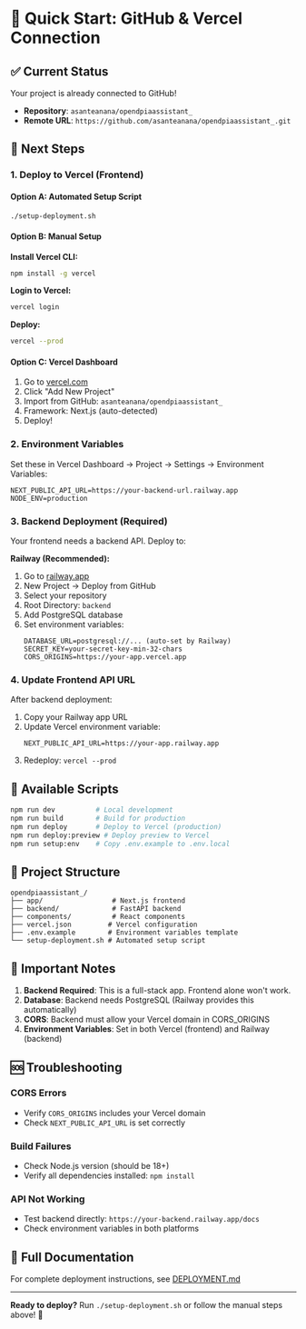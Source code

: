 # 🚀 Quick Start: GitHub & Vercel Connection

## ✅ Current Status
Your project is already connected to GitHub! 
- **Repository**: `asanteanana/opendpiaassistant_`
- **Remote URL**: `https://github.com/asanteanana/opendpiaassistant_.git`

## 🎯 Next Steps

### 1. Deploy to Vercel (Frontend)

#### Option A: Automated Setup Script
```bash
./setup-deployment.sh
```

#### Option B: Manual Setup

**Install Vercel CLI:**
```bash
npm install -g vercel
```

**Login to Vercel:**
```bash
vercel login
```

**Deploy:**
```bash
vercel --prod
```

#### Option C: Vercel Dashboard
1. Go to [vercel.com](https://vercel.com)
2. Click "Add New Project"
3. Import from GitHub: `asanteanana/opendpiaassistant_`
4. Framework: Next.js (auto-detected)
5. Deploy!

### 2. Environment Variables

Set these in Vercel Dashboard → Project → Settings → Environment Variables:

```env
NEXT_PUBLIC_API_URL=https://your-backend-url.railway.app
NODE_ENV=production
```

### 3. Backend Deployment (Required)

Your frontend needs a backend API. Deploy to:

**Railway (Recommended):**
1. Go to [railway.app](https://railway.app)
2. New Project → Deploy from GitHub
3. Select your repository
4. Root Directory: `backend`
5. Add PostgreSQL database
6. Set environment variables:
   ```env
   DATABASE_URL=postgresql://... (auto-set by Railway)
   SECRET_KEY=your-secret-key-min-32-chars
   CORS_ORIGINS=https://your-app.vercel.app
   ```

### 4. Update Frontend API URL

After backend deployment:
1. Copy your Railway app URL
2. Update Vercel environment variable:
   ```
   NEXT_PUBLIC_API_URL=https://your-app.railway.app
   ```
3. Redeploy: `vercel --prod`

## 🔧 Available Scripts

```bash
npm run dev          # Local development
npm run build        # Build for production
npm run deploy       # Deploy to Vercel (production)
npm run deploy:preview # Deploy preview to Vercel
npm run setup:env    # Copy .env.example to .env.local
```

## 📁 Project Structure

```
opendpiaassistant_/
├── app/                 # Next.js frontend
├── backend/             # FastAPI backend
├── components/          # React components
├── vercel.json         # Vercel configuration
├── .env.example        # Environment variables template
└── setup-deployment.sh # Automated setup script
```

## 🚨 Important Notes

1. **Backend Required**: This is a full-stack app. Frontend alone won't work.
2. **Database**: Backend needs PostgreSQL (Railway provides this automatically)
3. **CORS**: Backend must allow your Vercel domain in CORS_ORIGINS
4. **Environment Variables**: Set in both Vercel (frontend) and Railway (backend)

## 🆘 Troubleshooting

### CORS Errors
- Verify `CORS_ORIGINS` includes your Vercel domain
- Check `NEXT_PUBLIC_API_URL` is set correctly

### Build Failures
- Check Node.js version (should be 18+)
- Verify all dependencies installed: `npm install`

### API Not Working
- Test backend directly: `https://your-backend.railway.app/docs`
- Check environment variables in both platforms

## 📖 Full Documentation

For complete deployment instructions, see [DEPLOYMENT.md](./DEPLOYMENT.md)

---

**Ready to deploy?** Run `./setup-deployment.sh` or follow the manual steps above! 🚀
